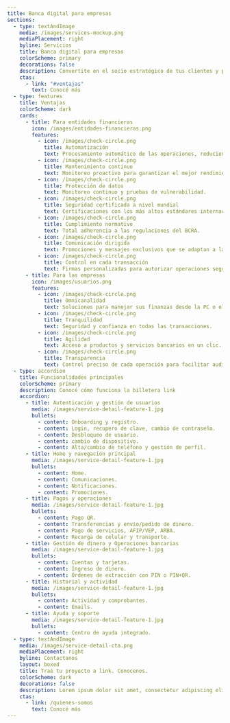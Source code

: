 ```yaml
---
title: Banca digital para empresas
sections:
  - type: textAndImage
    media: /images/services-mockup.png
    mediaPlacement: right
    byline: Servicios
    title: Banca digital para empresas
    colorScheme: primary
    decorations: false
    description: Convertite en el socio estratégico de tus clientes y potenciá su crecimiento. Ofrecé una plataforma integral para gestionar transferencias, cheques electrónicos, pago de haberes, ¡y mucho más!
    ctas:
      - link: "#ventajas"
        text: Conocé más
  - type: features
    title: Ventajas
    colorScheme: dark
    cards:
      - title: Para entidades financieras
        icon: /images/entidades-financieras.png
        features:
          - icon: /images/check-circle.png
            title: Automatización
            text: Procesamiento automático de las operaciones, reduciendo costos.
          - icon: /images/check-circle.png
            title: Mantenimiento continuo
            text: Monitoreo proactivo para garantizar el mejor rendimiento.
          - icon: /images/check-circle.png
            title: Protección de datos
            text: Monitoreo continuo y pruebas de vulnerabilidad.
          - icon: /images/check-circle.png
            title: Seguridad certificada a nivel mundial
            text: Certificaciones con los más altos estándares internacionales de seguridad.
          - icon: /images/check-circle.png
            title: Cumplimiento normativo
            text: Total adherencia a las regulaciones del BCRA.
          - icon: /images/check-circle.png
            title: Comunicación dirigida
            text: Promociones y mensajes exclusivos que se adaptan a la estrategia de venta.
          - icon: /images/check-circle.png
            title: Control en cada transacción
            text: Firmas personalizadas para autorizar operaciones según montos, usuarios y niveles de aprobación.
      - title: Para las empresas
        icon: /images/usuarios.png
        features:
          - icon: /images/check-circle.png
            title: Omnicanalidad
            text: Soluciones para manejar sus finanzas desde la PC o el celular. 
          - icon: /images/check-circle.png
            title: Tranquilidad
            text: Seguridad y confianza en todas las transacciones.
          - icon: /images/check-circle.png
            title: Agilidad
            text: Acceso a productos y servicios bancarios en un clic.
          - icon: /images/check-circle.png
            title: Transparencia
            text: Control preciso de cada operación para facilitar auditorías.
  - type: accordion
    title: Funcionalidades principales
    colorScheme: primary
    description: Conocé cómo funciona la billetera link
    accordion:
      - title: Autenticación y gestión de usuarios
        media: /images/service-detail-feature-1.jpg
        bullets:
          - content: Onboarding y registro.
          - content: Login, recupero de clave, cambio de contraseña.
          - content: Desbloqueo de usuario.
          - content: cambio de dispositivo.
          - content: Alta/cambio de teléfono y gestión de perfil.
      - title: Home y navegación principal
        media: /images/service-detail-feature-1.jpg
        bullets:
          - content: Home.
          - content: Comunicaciones.
          - content: Notificaciones.
          - content: Promociones.
      - title: Pagos y operaciones
        media: /images/service-detail-feature-1.jpg
        bullets:
          - content: Pago QR.
          - content: Transferencias y envío/pedido de dinero.
          - content: Pago de servicios, AFIP/VEP, ARBA.
          - content: Recarga de celular y transporte.
      - title: Gestión de dinero y Operaciones bancarias
        media: /images/service-detail-feature-1.jpg
        bullets:
          - content: Cuentas y tarjetas.
          - content: Ingreso de dinero.
          - content: Órdenes de extracción con PIN o PIN+QR.
      - title: Historial y actividad
        media: /images/service-detail-feature-1.jpg
        bullets:
          - content: Actividad y comprobantes.
          - content: Emails.
      - title: Ayuda y soporte
        media: /images/service-detail-feature-1.jpg
        bullets:
          - content: Centro de ayuda integrado.
  - type: textAndImage
    media: /images/service-detail-cta.png
    mediaPlacement: right
    byline: Contactanos
    layout: boxed
    title: Traé tu proyecto a link. Conocenos.
    colorScheme: dark
    decorations: false
    description: Lorem ipsum dolor sit amet, consectetur adipiscing elit. Duis enim leo, ornare ut aliquet et, euismod bibendum ex. In volutpat sollicitudin purus quis consectetur.
    ctas:
      - link: /quienes-somos
        text: Conocé más
---
```

